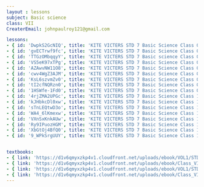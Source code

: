 ```yaml
--- 
layout : lessons 
subject: Basic science
class: VII
CreaterEmail: johnpaulroy121@gmail.com

lessons: 
- { id: 'DwpkS2GcNIQ', title: 'KITE VICTERS STD 7 Basic Science Class 01 (First Bell-ഫസ്റ്റ് ബെല്‍)' }
- { id: 'gvECTrwf9fc', title: 'KITE VICTERS STD 7 Basic Science Class 02 (First Bell-ഫസ്റ്റ് ബെല്‍)' }
- { id: 'TTGzOMbqqyY', title: 'KITE VICTERS STD 7 Basic science Class 03 (First Bell-ഫസ്റ്റ് ബെല്‍)' }
- { id: 'VS5eK97xTPg', title: 'KITE VICTERS STD 7 Basic Science Class 04 (First Bell-ഫസ്റ്റ് ബെല്‍)' }
- { id: 'AZAwvNW11O8', title: 'KITE VICTERS STD 7 Basic Science Class 05 (First Bell-ഫസ്റ്റ് ബെല്‍)' }
- { id: 'cwv4WgZ3AJM', title: 'KITE VICTERS STD 7 Basic Science Class 06 (First Bell-ഫസ്റ്റ് ബെല്‍)' }
- { id: 'KsL6szvmZv0', title: 'KITE VICTERS STD 7 Basic Science Class 07 (First Bell-ഫസ്റ്റ് ബെല്‍)' }
- { id: 'tI2cfNQRzn0', title: 'KITE VICTERS STD 7 Basic Science Class 08 (First Bell-ഫസ്റ്റ് ബെല്‍)' }
- { id: '1HSWfe-1Fd0', title: 'KITE VICTERS STD 7 Basic Science Class 09 (First Bell-ഫസ്റ്റ് ബെല്‍)' }
- { id: '4rjZMA2UPGc', title: 'KITE VICTERS STD 7 Basic Science Class 10 (First Bell-ഫസ്റ്റ് ബെല്‍)' }
- { id: 'kJHbkcDl0xw', title: 'KITE VICTERS STD 7 Basic Science Class 11 (First Bell-ഫസ്റ്റ് ബെല്‍)' }
- { id: 'sTnLEQtwD3o', title: 'KITE VICTERS STD 7 Basic Science Class 12 (First Bell-ഫസ്റ്റ് ബെല്‍)' }
- { id: 'WA4_6lKmexw', title: 'KITE VICTERS STD 7 Basic Science Class 13 (First Bell-ഫസ്റ്റ് ബെല്‍)' }
- { id: 'VXnSxKnkAUw', title: 'KITE VICTERS STD 7 Basic Science Class 14 (First Bell-ഫസ്റ്റ് ബെല്‍)' }
- { id: 'Ry9IPuozHGM', title: 'KITE VICTERS STD 7 Basic Science Class 15 (First Bell-ഫസ്റ്റ് ബെല്‍)' }
- { id: 'XbGtOj4BfQ0', title: 'KITE VICTERS STD 7 Basic Science Class 16 (First Bell-ഫസ്റ്റ് ബെല്‍)' }
- { id: '9_WPkSrgUUY', title: 'KITE VICTERS STD 7 Basic Science Class 17 (First Bell-ഫസ്റ്റ് ബെല്‍)' }


textbooks:
- { link: 'https://d1v6qmyxzkp4v1.cloudfront.net/uploads/ebook/VOL1/STD7/BasicScienceMalayalam/BasicScienceMalayalam.pdf', title: 'Basic Science part-1' , medium: 'malayalam ' }
- { link: 'https://d1v6qmyxzkp4v1.cloudfront.net/uploads/ebook/Class_VII/Basic%20Science_M_Vol_II/BasicScienceMalayalam.pdf', title: 'Basic Science part-2' , medium: ' malayalam' }
- { link: 'https://d1v6qmyxzkp4v1.cloudfront.net/uploads/ebook/VOL1/STD7/BasicScienceEnglish/BasicScienceEnglish.pdf', title: 'Basic Science part-1' , medium: 'English' }
- { link: 'https://d1v6qmyxzkp4v1.cloudfront.net/uploads/ebook/Class_VII/Basic%20Science_E_Vol_II/BasicScienceEnglish.pdf', title: 'Basic Science part-2' , medium: ' English' }
---
```

